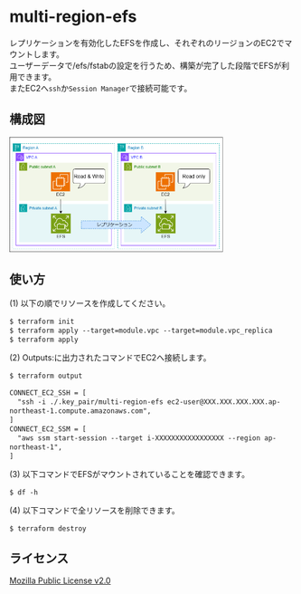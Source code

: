 # multi-region-efs
レプリケーションを有効化したEFSを作成し、それぞれのリージョンのEC2でマウントします。  
ユーザーデータで/efs/fstabの設定を行うため、構築が完了した段階でEFSが利用できます。  
またEC2へ`ssh`か`Session Manager`で接続可能です。

## 構成図
<p>
<img width="75%" src="./src/multi-region-efs.drawio.png">
</p>

## 使い方

(1) 以下の順でリソースを作成してください。
```
$ terraform init
$ terraform apply --target=module.vpc --target=module.vpc_replica
$ terraform apply
```

(2) Outputs:に出力されたコマンドでEC2へ接続します。
```
$ terraform output
```
```
CONNECT_EC2_SSH = [
  "ssh -i ./.key_pair/multi-region-efs ec2-user@XXX.XXX.XXX.XXX.ap-northeast-1.compute.amazonaws.com",
]
CONNECT_EC2_SSM = [
  "aws ssm start-session --target i-XXXXXXXXXXXXXXXXX --region ap-northeast-1",
]
```

(3) 以下コマンドでEFSがマウントされていることを確認できます。
```
$ df -h
```

(4) 以下コマンドで全リソースを削除できます。
```
$ terraform destroy
```

## ライセンス
[Mozilla Public License v2.0](https://github.com/Lamaglama39/terraform-for-aws/blob/main/LICENSE)
